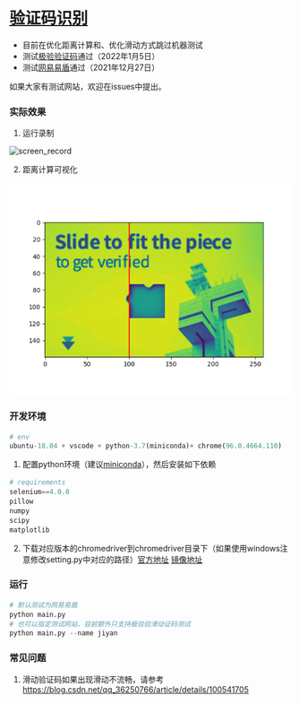 # [验证码识别](https://github.com/yylime/hdyzm)
   - 目前在优化距离计算和、优化滑动方式跳过机器测试
   - 测试[极验验证码](https://www.geetest.com/en/demo)通过（2022年1月5日）
   - 测试[网易易盾](!http://dun.163.com/trial/sense)通过（2021年12月27日）

如果大家有测试网站，欢迎在issues中提出。

### 实际效果

1. 运行录制

![screen_record](imgs/screen_record.gif)



2. 距离计算可视化

![距离结果可视化](imgs/valid.png)

### 开发环境

```python
# env
ubuntu-18.04 + vscode + python-3.7(miniconda)+ chrome(96.0.4664.110)
```
1. 配置python环境（建议[miniconda](https://docs.conda.io/en/latest/miniconda.html)），然后安装如下依赖

```python
# requirements
selenium==4.0.0
pillow
numpy
scipy
matplotlib
```

2. 下载对应版本的chromedriver到chromedriver目录下（如果使用windows注意修改setting.py中对应的路径）[官方地址](https://chromedriver.chromium.org/downloads)     [镜像地址](https://npm.taobao.org/mirrors/chromedriver/)

### 运行

   ```python
   # 默认测试为网易易盾
   python main.py
   # 也可以指定测试网站，目前额外只支持极验验滑动证码测试
   python main.py --name jiyan
   ```

### 常见问题

1. 滑动验证码如果出现滑动不流畅，请参考 https://blog.csdn.net/qq_36250766/article/details/100541705
